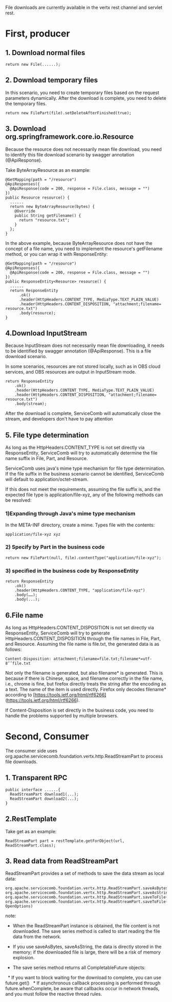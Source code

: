 File downloads are currently available in the vertx rest channel and servlet rest.

# First, producer

## 1. Download normal files

```
return new File(......);
```

## 2. Download temporary files

In this scenario, you need to create temporary files based on the request parameters dynamically. After the download is complete, you need to delete the temporary files.

```
return new FilePart(file).setDeleteAfterFinished(true);
```

## 3. Download org.springframework.core.io.Resource

Because the resource does not necessarily mean file download, you need to identify this file download scenario by swagger annotation (@ApiResponse).

Take ByteArrayResource as an example:

```
@GetMapping(path = "/resource")
@ApiResponses({
  @ApiResponse(code = 200, response = File.class, message = "")
})
public Resource resource() {
  ......
  return new ByteArrayResource(bytes) {
    @Override
    public String getFilename() {
      return "resource.txt";
    }
  };
}
```

In the above example, because ByteArrayResource does not have the concept of a file name, you need to implement the resource's getFilename method, or you can wrap it with ResponseEntity:

```
@GetMapping(path = "/resource")
@ApiResponses({
  @ApiResponse(code = 200, response = File.class, message = "")
})
public ResponseEntity<Resource> resource() {
  ......
  return ResponseEntity
      .ok()
      .header(HttpHeaders.CONTENT_TYPE, MediaType.TEXT_PLAIN_VALUE)
      .header(HttpHeaders.CONTENT_DISPOSITION, "attachment;filename= resource.txt")
      .body(resource);
}
```

## 4.Download InputStream

Because InputStream does not necessarily mean file downloading, it needs to be identified by swagger annotation (@ApiResponse). This is a file download scenario.

In some scenarios, resources are not stored locally, such as in OBS cloud services, and OBS resources are output in InputStream mode.

```
return ResponseEntity
    .ok()
    .header(HttpHeaders.CONTENT_TYPE, MediaType.TEXT_PLAIN_VALUE)
    .header(HttpHeaders.CONTENT_DISPOSITION, "attachment;filename= resource.txt")
    .body(stream);
```

After the download is complete, ServiceComb will automatically close the stream, and developers don't have to pay attention

## 5. File type determination

As long as the HttpHeaders.CONTENT\_TYPE is not set directly via ResponseEntity, ServiceComb will try to automatically determine the file name suffix in File, Part, and Resource.

ServiceComb uses java's mime type mechanism for file type determination. If the file suffix in the business scenario cannot be identified, ServiceComb will default to application/octet-stream.

If this does not meet the requirements, assuming the file suffix is, and the expected file type is application/file-xyz, any of the following methods can be resolved:

### 1)Expanding through Java's mime type mechanism

In the META-INF directory, create a mime.  Types file with the contents:

```
application/file-xyz xyz
```

### 2) Specify by Part in the business code

```
return new FilePart(null, file).contentType("application/file-xyz");
```

### 3) specified in the business code by ResponseEntity

```
return ResponseEntity
    .ok()
    .header(HttpHeaders.CONTENT_TYPE, "application/file-xyz")
    .body(……);
    .body(...);
```

## 6.File name

As long as HttpHeaders.CONTENT\_DISPOSITION is not set directly via ResponseEntity, ServiceComb will try to generate HttpHeaders.CONTENT\_DISPOSITION through the file names in File, Part, and Resource. Assuming the file name is file.txt, the generated data is as follows:

```
Content-Disposition: attachment;filename=file.txt;filename*=utf-8’’file.txt
```

Not only the filename is generated, but also filename\* is generated. This is because if there is Chinese, space, and filename correctly in the file name, i.e., chrome is fine, but firefox directly treats the string after the encoding as a text. The name of the item is used directly. Firefox only decodes filename\* according to [https://tools.ietf.org/html/rtf6266] (https://tools.ietf.org/html/rtf6266).

If Content-Disposition is set directly in the business code, you need to handle the problems supported by multiple browsers.

# Second, Consumer

The consumer side uses org.apache.servicecomb.foundation.vertx.http.ReadStreamPart to process file downloads.

## 1. Transparent RPC

```
public interface ......{
  ReadStreamPart download1(...);
  ReadStreamPart download2(...);
}
```

## 2.RestTemplate

Take get as an example:

```
ReadStreamPart part = restTemplate.getForObject(url, ReadStreamPart.class);
```

## 3. Read data from ReadStreamPart

ReadStreamPart provides a set of methods to save the data stream as local data:

```
org.apache.servicecomb.foundation.vertx.http.ReadStreamPart.saveAsBytes()
org.apache.servicecomb.foundation.vertx.http.ReadStreamPart.saveAsString()
org.apache.servicecomb.foundation.vertx.http.ReadStreamPart.saveToFile(String)
org.apache.servicecomb.foundation.vertx.http.ReadStreamPart.saveToFile(File, OpenOptions)
```

note:

* When the ReadStreamPart instance is obtained, the file content is not downloaded. The save series method is called to start reading the file data from the network.

* If you use saveAsBytes, saveAsString, the data is directly stored in the memory; if the downloaded file is large, there will be a risk of memory explosion.

* The save series method returns all CompletableFuture objects:

  * If you want to block waiting for the download to complete, you can use future.get\(\)
  * If asynchronous callback processing is performed through future.whenComplete, be aware that callbacks occur in network threads, and you must follow the reactive thread rules.
